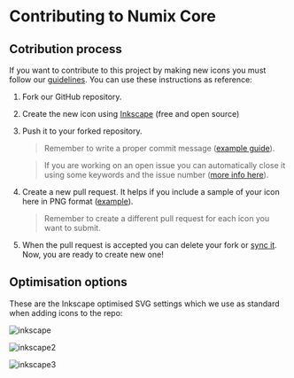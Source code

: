 # Contributing to Numix Core

## Cotribution process
If you want to contribute to this project by making new icons you must follow our [guidelines](https://github.com/numixproject/numix-core/wiki/Guidelines). You can use these instructions as reference:

1. Fork our GitHub repository.

2. Create the new icon using [Inkscape](https://inkscape.org/) (free and open source)

3. Push it to your forked repository.

   > Remember to write a proper commit message ([example guide](https://chris.beams.io/posts/git-commit/)).

   > If you are working on an open issue you can automatically close it using some keywords and the issue number ([more info here](https://help.github.com/articles/closing-issues-via-commit-messages/)).

4. Create a new pull request. It helps if you include a sample of your icon here in PNG format ([example](https://github.com/numixproject/numix-core/pull/1422)).

   > Remember to create a different pull request for each icon you want to submit.

5. When the pull request is accepted you can delete your fork or [sync it](https://help.github.com/articles/syncing-a-fork/). Now, you are ready to create new one!

## Optimisation options
These are the Inkscape optimised SVG settings which we use as standard when adding icons to the repo:

![inkscape](https://user-images.githubusercontent.com/7050624/27377172-81b5eec6-5674-11e7-94cd-44b9e001b4bc.png)

![inkscape2](https://user-images.githubusercontent.com/7050624/27377849-7795b6cc-5676-11e7-93c7-8b7fceabd0d3.png)

![inkscape3](https://user-images.githubusercontent.com/7050624/27377856-7afa5020-5676-11e7-93ae-d857b38988ec.png)
